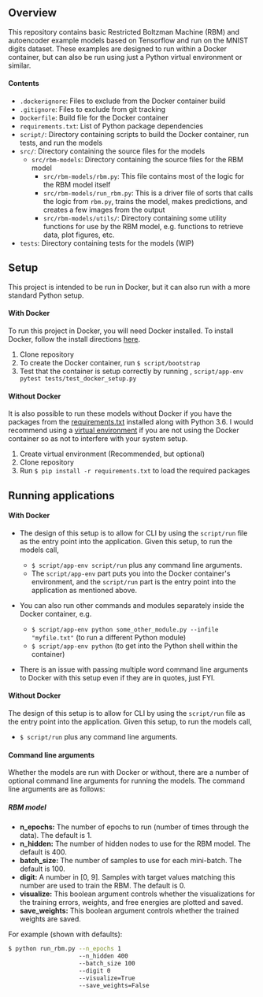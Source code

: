 ## Overview
This repository contains basic Restricted Boltzman Machine (RBM) and autoencoder example models based on Tensorflow and run on the MNIST digits dataset. These examples are designed to run within a Docker container, but can also be run using just a Python virtual environment or similar.

#### Contents

* `.dockerignore`: Files to exclude from the Docker container build
* `.gitignore`: Files to exclude from git tracking
* `Dockerfile`: Build file for the Docker container
* `requirements.txt`: List of Python package dependencies
* `script/`: Directory containing scripts to build the Docker container, run tests, and run the models
* `src/`: Directory containing the source files for the models
  * `src/rbm-models`: Directory containing the source files for the RBM model
    * `src/rbm-models/rbm.py`: This file contains most of the logic for the RBM model itself
    * `src/rbm-models/run_rbm.py`: This is a driver file of sorts that calls the logic from `rbm.py`, trains the model, makes predictions, and creates a few images from the output
    * `src/rbm-models/utils/`: Directory containing some utility functions for use by the RBM model, e.g. functions to retrieve data, plot figures, etc.
* `tests`: Directory containing tests for the models (WIP)

## Setup
This project is intended to be run in Docker, but it can also run with a more standard Python setup.

#### With Docker
To run this project in Docker, you will need Docker installed. To install Docker, follow the install directions [here](https://docs.docker.com/install/).

1. Clone repository
2. To create the Docker container, run `$ script/bootstrap`
3. Test that the container is setup correctly by running , `script/app-env pytest tests/test_docker_setup.py`

#### Without Docker
It is also possible to run these models without Docker if you have the packages from the [requirements.txt](./requirements.txt) installed along with Python 3.6. I would recommend using a [virtual environment](https://virtualenv.pypa.io/en/stable/) if you are not using the Docker container so as not to interfere with your system setup.

1. Create virtual environment (Recommended, but optional)
2. Clone repository
3. Run `$ pip install -r requirements.txt` to load the required packages


## Running applications
#### With Docker
* The design of this setup is to allow for CLI by using the `script/run` file as the entry point into the application. Given this setup, to run the models call,
    * `$ script/app-env script/run` plus any command line arguments.
    * The `script/app-env` part puts you into the Docker container's environment, and the `script/run` part is the entry point into the application as mentioned above.

* You can also run other commands and modules separately inside the Docker container, e.g.
    * `$ script/app-env python some_other_module.py --infile "myfile.txt"` (to run a different Python module)
    * `$ script/app-env python` (to get into the Python shell within the container)

* There is an issue with passing multiple word command line arguments to Docker with this setup even if they are in quotes, just FYI.


#### Without Docker
The design of this setup is to allow for CLI by using the `script/run` file as the entry point into the application. Given this setup, to run the models call,
  * `$ script/run` plus any command line arguments.


#### Command line arguments
Whether the models are run with Docker or without, there are a number of optional command line arguments for running the models. The command line arguments are as follows:

##### RBM model
* **n_epochs:** The number of epochs to run (number of times through the data). The default is 1.
* **n_hidden:** The number of hidden nodes to use for the RBM model. The default is 400.
* **batch_size:** The number of samples to use for each mini-batch. The default is 100.
* **digit:** A number in [0, 9]. Samples with target values matching this number are used to train the RBM. The default is 0.
* **visualize:** This boolean argument controls whether the visualizations for the training errors, weights, and free energies are plotted and saved.
* **save_weights:** This boolean argument controls whether the trained weights are saved.

For example (shown with defaults):
```bash
$ python run_rbm.py --n_epochs 1
                    --n_hidden 400
                    --batch_size 100
                    --digit 0
                    --visualize=True
                    --save_weights=False
```
